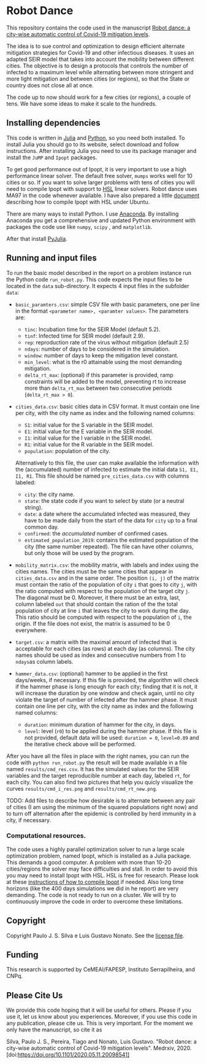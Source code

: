 # Robot Dance

This repository contains the code used in the manuscript 
[Robot dance: a city-wise automatic control of Covid-19 mitigation levels](https://www.medrxiv.org/content/10.1101/2020.05.11.20098541v1).

The idea is to sue control and optimization to design efficient alternate mitigation
strategies for Covid-19 and other infectious diseases. It uses an adapted SEIR model that
takes into account the mobility between different cities. The objective is to design a
protocols that controls the number of infected to a maximum level while alternating between
more stringent and more light mitigation and between cities (or regions), so that the State
or country does not close all at once.

The code up to now should work for a few cities (or regions), a couple of tens. We have
some ideas to make it scale to the hundreds.

## Installing dependencies

This code is written in [Julia](https://www.julialang.org) and
[Python](https://www.python.org), so you need both installed. To install Julia you should
go to its website, select download and follow instructions. After installing Julia you need
to use its package manager and install the `JuMP` and `Ipopt` packages. 

To get good performance out of Ipopt, it is very important to use a high performance linear
solver. The default free solver, `mumps` works well for 10 cities or so. If you want to
solve larger problems with tens of cities you will need to compile Ipopt with support to
[HSL](http://www.hsl.rl.ac.uk) linear solvers. Robot dance uses MA97 in the code whenever
available. I have also prepared a little [document](compiling_ipopt.md) describing how to
compile Ipopt with HSL under Ubuntu.

There are many ways to install Python. I use
[Anaconda](https://www.anaconda.com/products/individual). By installing Anaconda you get a
comprehensive and updated Python environment with packages the code use like `numpy`,
`scipy` , and `matplotlib`.

After that install [PyJulia](https://github.com/JuliaPy/pyjulia).

## Running and input files

To run the basic model described in the report on a problem instance run the Python code
`run_robot.py`. This code expects the input files to be located in the `data` sub-directory.
It expects 4 input files in the subfolder `data`:

* `basic_paramters.csv`: simple CSV file with basic parameters, one per line in the format
  `<parameter name>, <paramter values>`. The parameters are:
    * `tinc`: Incubation time for the SEIR Model (default 5.2).
    * `tinf`: Infected time for SEIR model (default 2.9).
    * `rep`: reproduction rate of the virus without mitigation (default 2.5)
    * `ndays`: number of days to be considered in the simulation.
    * `window`: number of days to keep the mitigation level constant.
    * `min_level`: what is the r0 attainable using the most demanding mitigation.
    * `delta_rt_max`: (optional) if this parameter is provided, ramp constraints will be added to the model, preventing rt to increase more than `delta_rt_max` between two consecutive periods (`delta_rt_max > 0`).

* `cities_data.csv`: basic cities data in CSV format. It must contain one line per city,
  with the city name as index and the following named columns:
    * `S1`: initial value for the S variable in the SEIR model.
    * `E1`: initial value for the E variable in the SEIR model.
    * `I1`: initial value for the I variable in the SEIR model.
    * `R1`: initial value for the R variable in the SEIR model.
    * `population`: population of the city. 
    
  Alternatively to this file, the user can make available the information with the
  (accumulated) number of infected to estimate the initial data `S1, E1, I1, R1`. This file
  should be named `pre_cities_data.csv` with columns labeled:
    * `city`: the city name. 
    * `state`: the state code if you want to select by state (or a neutral string).
    * `date`: a date where the accumulated infected was measured, they have to be made 
       daily from the start of the data for `city` up to a final common day. 
    * `confirmed`: the *accumulated* number of confirmed cases.
    * `estimated_population_2019`: contains the estimated population of the city (the
       same number repeated). 
  The file can have other columns, but only those will be used by the program.

* `mobility_matrix.csv`: the mobility matrix, with labels and index using the cities names.
  The cities must be the same cities that appear in `cities_data.csv` and in the same
  order. The position `(i, j)` of the matrix must contain the ratio of the population of
  city `i` that goes to city `j`, with the ratio computed with respect to the population of
  the target city `j`. The diagonal must be 0. Moreover, it there must be an extra, last,
  column labeled `out` that should contain the ration of the the total population of city
  at line `i` that leaves the city to work during the day. This ratio should be computed
  with respect to the population of `i`, the origin. If the file does not exist, the matrix
  is assumed to be 0 everywhere.

* `target.csv`: a matrix with the maximal amount of infected that is acceptable for each
  cities (as rows) at each day (as columns). The city names should be used as index and
  consecutive numbers from 1 to `ndays`as column labels. 

* `hammer_data.csv`: (optional) hammer to be applied in the first days/weeks, if necessary.
  If this file is provided, the algorithm will check if the hammer phase is long enough for
  each city; finding that it is not, it will increase the duration by one window and check
  again, until no city violate the target of number of infected after the hammer phase. It
  must contain one line per city, with the city name as index and the following named
  columns:
    * `duration`: minimum duration of hammer for the city, in days.
    * `level`: level (`r0`) to be applied during the hammer phase. 
If this file is not provided, default data will be used: `duration = 0`, `level=0.89` and
the iterative check above will be performed.

After you have all the files in place with the right names, you can run the code with
`python run_robot.py` the result will be made available in a file named
`results/cmd_res.csv`. It has the simulated values for the SEIR variables and the target
reproducible number at each day, labeled `rt`, for each city. You can also find two
pictures that help you quicly visualize the curves `results/cmd_i_res.png` and
`results/cmd_rt_new.png`.

TODO: Add files to describe how desirable is to alternate between any pair of cities (I am
using the minimum of the squared populations right now) and to turn off alternation after
the epidemic is controlled by herd immunity in a city, if necessary.

### Computational resources.

The code uses a highly parallel optimization solver to run a large scale optimization
problem, named Ipopt, which is installed as a Julia package. This demands a good computer.
A problem with more than 10-20 cities/regions the solver may face difficulties and stall.
In order to avoid this you may need to install Ipopt with HSL. HSL is free for research.
Please look at these [instructions of how to compile Ipopt](compiling_ipopt.md) if needed.
Also long time horizons (like the 400 days simulations we did in he report) are very
demanding. The code is not ready to run on a cluster. We will try to continuously improve
the code in order to overcome these limitations.

## Copyright 

Copyright Paulo J. S. Silva e Luis Gustavo Nonato. See the [license file](LICENSE.md).

## Funding

This research is supported by CeMEAI/FAPESP, Instituto Serrapilheira, and CNPq.

## Please Cite Us

We provide this code hoping that it will be useful for others. Please if you use it, let us
know about you experiences. Moreover, if you use this code in any publication, please cite
us. This is very important. For the moment we only have the manuscript, so cite it as

Silva, Paulo J. S., Pereira, Tiago and Nonato, Luis Gustavo. "Robot dance: a city-wise
automatic control of Covid-19 mitigation levels". Medrxiv, 2020.
[doi:https://doi.org/10.1101/2020.05.11.20098541]

